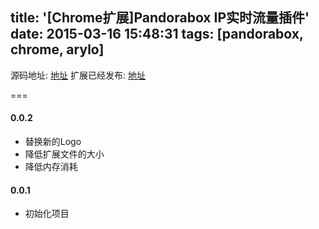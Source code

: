 title: '[Chrome扩展]Pandorabox IP实时流量插件'
date: 2015-03-16 15:48:31
tags: [pandorabox, chrome, arylo]
---

源码地址: [地址][github]
扩展已经发布: [地址][chrome]

===

#### 0.0.2
- 替换新的Logo
- 降低扩展文件的大小
- 降低内存消耗

#### 0.0.1
- 初始化项目

[github]: https://github.com/Arylo/Chrome_Extension-PandoraBox_ipbandwidth
[chrome]: https://chrome.google.com/webstore/detail/pandorabox-ipbandwidth/bpehiahnedbihhmhhilnlmjehjcjlkbh
